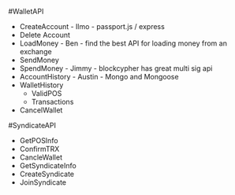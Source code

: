 #WalletAPI
- CreateAccount - Ilmo - passport.js / express
- Delete Account
- LoadMoney - Ben - find the best API for loading money from an exchange
- SendMoney
- SpendMoney - Jimmy - blockcypher has great multi sig api
- AccountHistory - Austin - Mongo and Mongoose
- WalletHistory
  - ValidPOS
  - Transactions
- CancelWallet

#SyndicateAPI
- GetPOSInfo
- ConfirmTRX
- CancleWallet
- GetSyndicateInfo
- CreateSyndicate
- JoinSyndicate